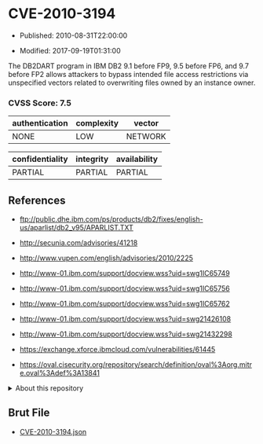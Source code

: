 # CVE-2010-3194

- Published: 2010-08-31T22:00:00

- Modified: 2017-09-19T01:31:00

The DB2DART program in IBM DB2 9.1 before FP9, 9.5 before FP6, and 9.7 before FP2 allows attackers to bypass intended file access restrictions via unspecified vectors related to overwriting files owned by an instance owner.

### CVSS Score: **7.5**

| authentication | complexity | vector |
| --- | --- | --- |
| NONE | LOW | NETWORK |

| confidentiality | integrity | availability |
| --- | --- | --- |
| PARTIAL | PARTIAL | PARTIAL |

## References

* ftp://public.dhe.ibm.com/ps/products/db2/fixes/english-us/aparlist/db2_v95/APARLIST.TXT

* http://secunia.com/advisories/41218

* http://www.vupen.com/english/advisories/2010/2225

* http://www-01.ibm.com/support/docview.wss?uid=swg1IC65749

* http://www-01.ibm.com/support/docview.wss?uid=swg1IC65756

* http://www-01.ibm.com/support/docview.wss?uid=swg1IC65762

* http://www-01.ibm.com/support/docview.wss?uid=swg21426108

* http://www-01.ibm.com/support/docview.wss?uid=swg21432298

* https://exchange.xforce.ibmcloud.com/vulnerabilities/61445

* https://oval.cisecurity.org/repository/search/definition/oval%3Aorg.mitre.oval%3Adef%3A13841

<details>
<summary>About this repository</summary> 

  This repository is part of the project [Live Hack CVE](https://github.com/Live-Hack-CVE). Main website can be found [www.live-hack.org](https://www.live-hack.org) 
  
  Made by [Sn0wAlice](https://github.com/Sn0wAlice) for the people that care about security and need to have a feed of the latest CVEs. Hope you enjoy it, don't forget to star the repo and follow me on [Twitter](https://twitter.com/Sn0wAlice) and [Github](https://github.com/Sn0wAlice). And that is my [personnal website](https://www.alice-snow.me/)

  - [Home Page](https://github.com/Live-Hack-CVE)
  - [Framework](https://github.com/Live-Hack-CVE/cve-framework)
  - [CVE database](https://github.com/Live-Hack-CVE/full_database)
  - [Changelog](https://github.com/Live-Hack-CVE/Changelog)
</details>

## Brut File

* [CVE-2010-3194.json](https://raw.githubusercontent.com/Live-Hack-CVE/full_database/main/cves/2010/CVE-2010-3194.json)


